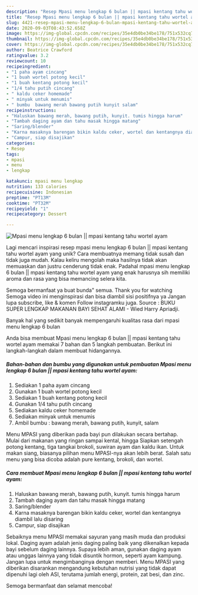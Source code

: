 ```yaml
---
description: "Resep Mpasi menu lengkap 6 bulan || mpasi kentang tahu wortel ayam, Lezat"
title: "Resep Mpasi menu lengkap 6 bulan || mpasi kentang tahu wortel ayam, Lezat"
slug: 4421-resep-mpasi-menu-lengkap-6-bulan-mpasi-kentang-tahu-wortel-ayam-lezat
date: 2020-09-03T08:43:52.658Z
image: https://img-global.cpcdn.com/recipes/35e4db0be34be178/751x532cq70/mpasi-menu-lengkap-6-bulan-mpasi-kentang-tahu-wortel-ayam-foto-resep-utama.jpg
thumbnail: https://img-global.cpcdn.com/recipes/35e4db0be34be178/751x532cq70/mpasi-menu-lengkap-6-bulan-mpasi-kentang-tahu-wortel-ayam-foto-resep-utama.jpg
cover: https://img-global.cpcdn.com/recipes/35e4db0be34be178/751x532cq70/mpasi-menu-lengkap-6-bulan-mpasi-kentang-tahu-wortel-ayam-foto-resep-utama.jpg
author: Beatrice Crawford
ratingvalue: 3.2
reviewcount: 10
recipeingredient:
- "1 paha ayam cincang"
- "1 buah wortel potong kecil"
- "1 buah kentang potong kecil"
- "1/4 tahu putih cincang"
- " kaldu ceker homemade"
- " minyak untuk menumis"
- " bumbu  bawang merah bawang putih kunyit salam"
recipeinstructions:
- "Haluskan bawang merah, bawang putih, kunyit. tumis hingga harum"
- "Tambah daging ayam dan tahu masak hingga matang"
- "Saring/blender"
- "Karna masaknya barengan bikin kaldu ceker, wortel dan kentangnya diambil lalu disaring"
- "Campur, siap disajikan"
categories:
- Resep
tags:
- mpasi
- menu
- lengkap

katakunci: mpasi menu lengkap 
nutrition: 133 calories
recipecuisine: Indonesian
preptime: "PT13M"
cooktime: "PT32M"
recipeyield: "1"
recipecategory: Dessert

---
```



![Mpasi menu lengkap 6 bulan || mpasi kentang tahu wortel ayam](https://img-global.cpcdn.com/recipes/35e4db0be34be178/751x532cq70/mpasi-menu-lengkap-6-bulan-mpasi-kentang-tahu-wortel-ayam-foto-resep-utama.jpg)

Lagi mencari inspirasi resep mpasi menu lengkap 6 bulan || mpasi kentang tahu wortel ayam yang unik? Cara membuatnya memang tidak susah dan tidak juga mudah. Kalau keliru mengolah maka hasilnya tidak akan memuaskan dan justru cenderung tidak enak. Padahal mpasi menu lengkap 6 bulan || mpasi kentang tahu wortel ayam yang enak harusnya sih memiliki aroma dan rasa yang bisa memancing selera kita.

Semoga bermanfaat ya buat bunda&#34; semua. Thank you for watching Semoga video ini menginspirasi dan bisa diambil sisi positifnya ya Jangan lupa subscribe, like &amp; komen Follow instagramku juga. Source : BUKU SUPER LENGKAP MAKANAN BAYI SEHAT ALAMI - Wied Harry Apriadji.

Banyak hal yang sedikit banyak mempengaruhi kualitas rasa dari mpasi menu lengkap 6 bulan 

 Anda bisa membuat Mpasi menu lengkap 6 bulan || mpasi kentang tahu wortel ayam memakai 7 bahan dan 5 langkah pembuatan. Berikut ini langkah-langkah dalam membuat hidangannya.

<!--inarticleads1-->

##### Bahan-bahan dan bumbu yang digunakan untuk pembuatan Mpasi menu lengkap 6 bulan || mpasi kentang tahu wortel ayam:

1. Sediakan 1 paha ayam cincang
1. Gunakan 1 buah wortel potong kecil
1. Sediakan 1 buah kentang potong kecil
1. Gunakan 1/4 tahu putih cincang
1. Sediakan  kaldu ceker homemade
1. Sediakan  minyak untuk menumis
1. Ambil  bumbu : bawang merah, bawang putih, kunyit, salam


Menu MPASI yang diberikan pada bayi pun dilakukan secara bertahap. Mulai dari makanan yang ringan sampai kental, hingga Siapkan setengah potong kentang, tiga tangkai brokoli, suwiran ayam dan kaldu ikan. Untuk makan siang, biasanya pilihan menu MPASI-nya akan lebih berat. Salah satu menu yang bisa dicoba adalah pure kentang, brokoli, dan wortel. 

<!--inarticleads2-->

##### Cara membuat Mpasi menu lengkap 6 bulan || mpasi kentang tahu wortel ayam:

1. Haluskan bawang merah, bawang putih, kunyit. tumis hingga harum
1. Tambah daging ayam dan tahu masak hingga matang
1. Saring/blender
1. Karna masaknya barengan bikin kaldu ceker, wortel dan kentangnya diambil lalu disaring
1. Campur, siap disajikan


Sebaiknya menu MPASI memakai sayuran yang masih muda dan produksi lokal. Daging ayam adalah jenis daging paling baik yang dikenalkan kepada bayi sebelum daging lainnya. Supaya lebih aman, gunakan daging ayam atau unggas lainnya yang tidak disuntik hormon, seperti ayam kampung. Jangan lupa untuk mengimbanginya dengan memberi. Menu MPASI yang diberikan disarankan mengandung kebutuhan nutrisi yang tidak dapat dipenuhi lagi oleh ASI, terutama jumlah energi, protein, zat besi, dan zinc. 

 Semoga bermanfaat dan selamat mencoba!
